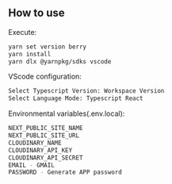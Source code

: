 ## How to use

Execute:

```bash
yarn set version berry
yarn install
yarn dlx @yarnpkg/sdks vscode
```

VScode configuration:

```bash
Select Typescript Version: Workspace Version
Select Language Mode: Typescript React
```

Environmental variables(.env.local):

```bash
NEXT_PUBLIC_SITE_NAME
NEXT_PUBLIC_SITE_URL
CLOUDINARY_NAME
CLOUDINARY_API_KEY
CLOUDINARY_API_SECRET
EMAIL - GMAIL
PASSWORD - Generate APP password
```
